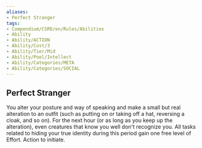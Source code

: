 ```yaml
---
aliases:
- Perfect Stranger
tags:
- Compendium/CSRD/en/Rules/Abilities
- Ability
- Ability/ACTION
- Ability/Cost/3
- Ability/Tier/Mid
- Ability/Pool/Intellect
- Ability/Categories/META
- Ability/Categories/SOCIAL
---
```


  
## Perfect Stranger  
You alter your posture and way of speaking and make a small but real alteration to an outfit (such as putting on or taking off a hat, reversing a cloak, and so on). For the next hour (or as long as you keep up the alteration), even creatures that know you well don't recognize you. All tasks related to hiding your true identity during this period gain one free level of Effort. Action to initiate. 